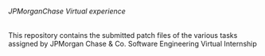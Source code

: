 ###### JPMorganChase Virtual experience
This repository contains the submitted patch files of the various tasks assigned by JPMorgan Chase & Co. Software Engineering Virtual Internship 
